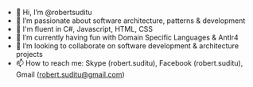 - 👋 Hi, I’m @robertsuditu
- 👀 I’m passionate about software architecture, patterns & development
- 👀 I'm fluent in C#, Javascript, HTML, CSS
- 🌱 I’m currently having fun with Domain Specific Languages & Antlr4
- 💞️ I’m looking to collaborate on software development & architecture projects
- 📫 How to reach me: Skype (robert.suditu), Facebook (robert.suditu), Gmail (robert.suditu@gmail.com)

<!---
robertsuditu/robertsuditu is a ✨ special ✨ repository because its `README.md` (this file) appears on your GitHub profile.
You can click the Preview link to take a look at your changes.
--->
